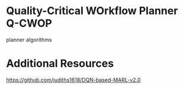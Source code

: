 # Quality-Critical WOrkflow Planner Q-CWOP
planner algorithms

# Additional Resources
https://github.com/judiths1618/DQN-based-MARL-v2.0
